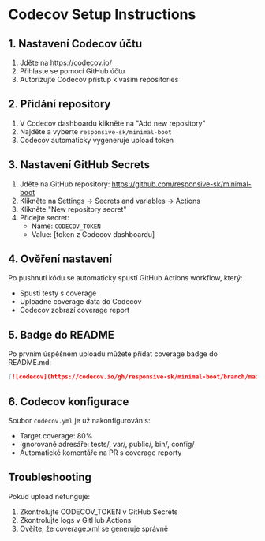 # Codecov Setup Instructions

## 1. Nastavení Codecov účtu

1. Jděte na https://codecov.io/
2. Přihlaste se pomocí GitHub účtu
3. Autorizujte Codecov přístup k vašim repositories

## 2. Přidání repository

1. V Codecov dashboardu klikněte na "Add new repository"
2. Najděte a vyberte `responsive-sk/minimal-boot`
3. Codecov automaticky vygeneruje upload token

## 3. Nastavení GitHub Secrets

1. Jděte na GitHub repository: https://github.com/responsive-sk/minimal-boot
2. Klikněte na Settings → Secrets and variables → Actions
3. Klikněte "New repository secret"
4. Přidejte secret:
   - Name: `CODECOV_TOKEN`
   - Value: [token z Codecov dashboardu]

## 4. Ověření nastavení

Po pushnutí kódu se automaticky spustí GitHub Actions workflow, který:
- Spustí testy s coverage
- Uploadne coverage data do Codecov
- Codecov zobrazí coverage report

## 5. Badge do README

Po prvním úspěšném uploadu můžete přidat coverage badge do README.md:

```markdown
[![codecov](https://codecov.io/gh/responsive-sk/minimal-boot/branch/main/graph/badge.svg)](https://codecov.io/gh/responsive-sk/minimal-boot)
```

## 6. Codecov konfigurace

Soubor `codecov.yml` je už nakonfigurován s:
- Target coverage: 80%
- Ignorované adresáře: tests/, var/, public/, bin/, config/
- Automatické komentáře na PR s coverage reporty

## Troubleshooting

Pokud upload nefunguje:
1. Zkontrolujte CODECOV_TOKEN v GitHub Secrets
2. Zkontrolujte logs v GitHub Actions
3. Ověřte, že coverage.xml se generuje správně
